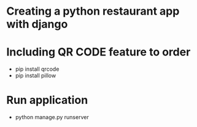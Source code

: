 # Creating a python restaurant app with django

# Including QR CODE feature to order
- pip install qrcode
- pip install pillow


# Run application
- python manage.py runserver
